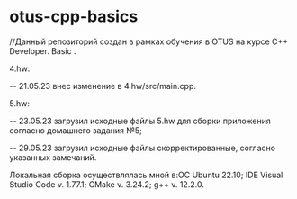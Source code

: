 # otus-cpp-basics
//Данный репозиторий создан в рамках обучения в OTUS  на курсе C++ Developer. Basic .

4.hw:

-- 21.05.23 внес изменение в 4.hw/src/main.cpp. 

5.hw:

-- 23.05.23 загрузил исходные файлы 5.hw для сборки приложения согласно домашнего задания №5;

-- 29.05.23 загрузил исходные файлы скорректированные, согласно указанных замечаний.


Локальная сборка осуществлялась мной в:ОС Ubuntu 22.10; IDE Visual Studio Code v. 1.77.1; CMake v. 3.24.2; g++ v. 12.2.0.
